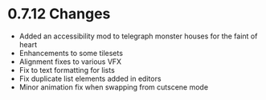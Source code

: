 # 0.7.12 Changes #

* Added an accessibility mod to telegraph monster houses for the faint of heart
* Enhancements to some tilesets
* Alignment fixes to various VFX
* Fix to text formatting for lists
* Fix duplicate list elements added in editors
* Minor animation fix when swapping from cutscene mode